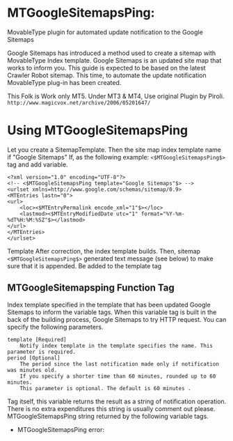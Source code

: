 # MTGoogleSitemapsPing:

MovableType plugin for automated update notification to the Google Sitemaps

Google Sitemaps has introduced a method used to create a sitemap with MovableType Index template.
Google Sitemaps is an updated site map that works to inform you.
This guide is expected to be based on the latest Crawler Robot sitemap.
This time, to automate the update notification MovableType plug-in has been created.

This Folk is Work only MT5. Under MT3 &amp; MT4, Use original Plugin by Piroli. `http://www.magicvox.net/archive/2006/05201647/`

# Using MTGoogleSitemapsPing
Let you create a SitemapTemplate.
Then the site map index template name if "Google Sitemaps" If, as the following example: `<$MTGoogleSitemapsPing$>` tag and add variable.

    <?xml version="1.0" encoding="UTF-8"?>
    <!-- <$MTGoogleSitemapsPing template="Google Sitemaps"$> -->
    <urlset xmlns=http://www.google.com/schemas/sitemap/0.9>
    <MTEntries lastn="0">
    <url>
        <loc><$MTEntryPermalink encode_xml="1"$></loc>
        <lastmod><$MTEntryModifiedDate utc="1" format="%Y-%m-%dT%H:%M:%SZ"$></lastmod>
    </url>
    </MTEntries>
    </urlset>

Template After correction, the index template builds.
Then, sitemap `<$MTGoogleSitemapsPing$>` generated text message (see below) to make sure that it is appended.
Be added to the template tag

## MTGoogleSitemapsping Function Tag
Index template specified in the template that has been updated Google Sitemaps to inform the variable tags.
When this variable tag is built in the back of the building process, Google Sitemaps to try HTTP request.
You can specify the following parameters.

    template [Required]
        Notify index template in the template specifies the name. This parameter is required.
    period [Optional]
        The period since the last notification made only if notification was minutes old.
        If you specify a shorter time than 60 minutes, rounded up to 60 minutes.
        This parameter is optional. The default is 60 minutes . 

Tag itself, this variable returns the result as a string of notification operation. There is no extra expenditures this string is usually comment out please. MTGoogleSitemapsPing string returned by the following variable tags.

* MTGoogleSitemapsPing error: <template> should be specified. MT Google Sitemapsping Error: SHOULD Be <template> specified.
 *  specification template is required.
* MTGoogleSitemapsPing error: a template which named "XXX" is not found. MT Google Sitemapsping Error: a template which named "XXX" is Not found.
 *  index template specified by the template is not found.
* MTGoogleSitemapsPing message: You need not to ping for "XXX" now. MT Google Sitemapsping message: You Need Not to ping for "XXX" Now.
 *  Period from the previous notification for a specified time has passed, and there is no need to notify.
* MTGoogleSitemapsPing message: Successfully pinged for "XXX" at YYY. MT Google Sitemapsping message: Successfully Pinged for "XXX" at YYY.
 *  Notification sent. 

This along with Google Sitemaps server to the HTTP request result MovableType may be logged.

* MTGoogleSitemapsPing error: failed to ping. destination server returns; XXX MT Google Sitemapsping Error: failed to ping. Server returns destination; XXX
 *  Google Sitemaps server error occurred while communicating with. 
* MTGoogle SitemapsPing error: failed to initialize LWP::UserAgent MT Google Sitemapsping Error: failed to Initialize LWP:: UserAgent
 *  Servr to LWP:: UserAgent Please make sure the module is correctly implemented. ( LWP:: UserAgent is MT5 Included. )

# License
This program is GPL License ( GNU General Public License; ) can be freely distributed under the terms of.